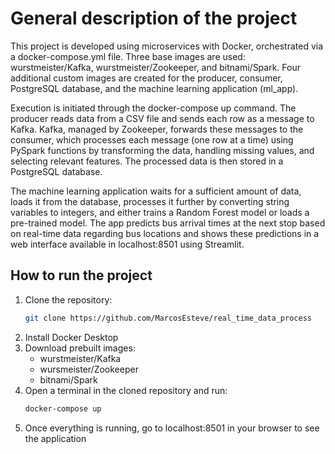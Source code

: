 # General description of the project

This project is developed using microservices with Docker, orchestrated via a docker-compose.yml file.
Three base images are used: wurstmeister/Kafka, wurstmeister/Zookeeper, and bitnami/Spark. Four additional custom 
images are created for the producer, consumer, PostgreSQL database, and the machine learning application (ml_app).

Execution is initiated through the docker-compose up command. The producer reads data from a CSV file and sends each 
row as a message to Kafka. Kafka, managed by Zookeeper, forwards these messages to the consumer, which processes each 
message (one row at a time) using PySpark functions by transforming the data, handling missing values, and selecting 
relevant features. The processed data is then stored in a PostgreSQL database.

The machine learning application waits for a sufficient amount of data, loads it from the database, processes it 
further by converting string variables to integers, and either trains a Random Forest model or loads a pre-trained 
model. The app predicts bus arrival times at the next stop based on real-time data regarding bus locations and shows 
these predictions in a web interface available in localhost:8501 using Streamlit.

## How to run the project

1. Clone the repository:
   ```bash
   git clone https://github.com/MarcosEsteve/real_time_data_process
2. Install Docker Desktop
3. Download prebuilt images: 
   - wurstmeister/Kafka
   - wursmeister/Zookeeper
   - bitnami/Spark
4. Open a terminal in the cloned repository and run:
   ```bash
   docker-compose up
5. Once everything is running, go to localhost:8501 in your browser to see the application
